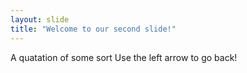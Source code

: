 ```yaml
---
layout: slide
title: "Welcome to our second slide!"
---
```

A quatation of some sort
Use the left arrow to go back!

